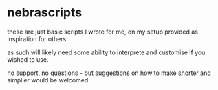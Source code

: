 # nebrascripts

these are just basic scripts I wrote for me, on my setup provided as inspiration for others.

as such will likely need some ability to interprete and customise if you wished to use.

no support, no questions - but suggestions on how to make shorter and simplier would be welcomed.
